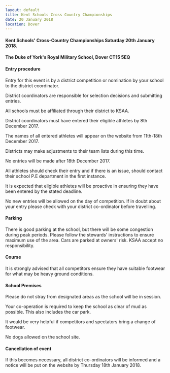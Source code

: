 ```yaml
---
layout: default
title: Kent Schools Cross Country Championships 
date: 20 January 2018
location: Dover
---
```


#### Kent Schools' Cross-Country Championships Saturday 20th January 2018.

#### The Duke of York's Royal Military School, Dover CT15 5EQ

#### Entry procedure

Entry for this event is by a district competition or nomination by your school to the district coordinator.

District coordinators are responsible for selection decisions and submitting entries.

All schools must be affiliated through their district to KSAA.

District coordinators must have entered their eligible athletes by 8th December 2017.

The names of all entered athletes will appear on the website from 11th-18th December 2017.

Districts may make adjustments to their team lists during this time.

No entries will be made after 18th December 2017.

All athletes should check their entry and if there is an issue, should contact their school P.E department in the first instance.

It is expected that eligible athletes will be proactive in ensuring they have been entered by the stated deadline.

No new entries will be allowed on the day of competition. If in doubt about your entry please check with your district co-ordinator before travelling.

#### Parking

There is good parking at the school, but there will be some congestion during peak periods. Please follow the stewards' instructions to ensure maximum use of the area. Cars are parked at owners' risk. KSAA accept no responsibility.

#### Course

It is strongly advised that all competitors ensure they have suitable footwear for what may be heavy ground conditions.

#### School Premises

Please do not stray from designated areas as the school will be in session.

Your co-operation is required to keep the school as clear of mud as possible. This also includes the car park.

It would be very helpful if competitors and spectators bring a change of footwear.

No dogs allowed on the school site.

#### Cancellation of event

If this becomes necessary, all district co-ordinators will be informed and a notice will be put on the website by Thursday 18th January 2018.
